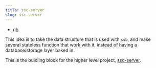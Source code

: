 ```yaml
---
title: ssc-server
slug: ssc-server
---
```


* [gh](https://github.com/nichoth/ssc)

This idea is to take the data structure that is used with `ssb`, and make several stateless function that work with it, instead of having a database/storage layer baked in. 

This is the buidling block for the higher level project, [ssc-server](http://localhost:8000/projects/ssc-server).
